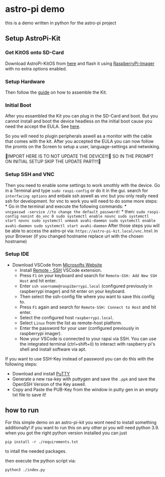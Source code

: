 # astro-pi demo

this is a demo written in python for the astro-pi project

## Setup AstroPi-Kit
### Get KitOS onto SD-Card
  Download AstroPi-KitOS from [here](https://downloads.raspberrypi.org/AstroPi_latest) and flash it using [RaspberryPi-Imager](https://github.com/raspberrypi/rpi-imager/releases) with no extra options enabled.

### Setup Hardware
  Then follow the [guide](https://projects.raspberrypi.org/en/projects/code-for-your-astro-pi-mission-space-lab-experiment/1) on how to assemble the Kit.

### Initial Boot
  After you essambled the Kit you can plug in the SD-Card and boot. But you cannot install and boot the device headless on the initial boot cause you need the accept the EULA. See [here](https://projects.raspberrypi.org/en/projects/code-for-your-astro-pi-mission-space-lab-experiment/2).

  So you will need to plugin peripherals aswell as a monitor with the cable that comes with the kit.
  After you accepted the EULA you can now follow the promts on the Screen to setup a user, language-settings and netwoking.
  
  🔴IMPORT HERE IS TO NOT UPDATE THE DEVICE!!!🔴 SO IN THE PROMPT ON INITIAL SETUP SKIP THE UPDATE PART!!!🔴

### Setup SSH and VNC
  Then you need to enable some settings to work smothly with the device. Go in a Terminal and type `sudo raspi-config` 
  or do it in the gui. search for `interfacing options` and enbale ssh aswell as vnc but you only really need ssh for development.
  for vnc to work you will need to do some more steps: 
    * Go in the terminal and execute the following commands: 
    *  
      ```
      vncpasswd -service //to change the default password!
      ```
    * then:
      ```
      sudo raspi-config nonint do_vnc 0
      sudo systemctl enable novnc
      sudo systemctl start novnc
      sudo systemctl unmask avahi-daemon
      sudo systemctl enable avahi-daemon
      sudo systemctl start avahi-daemon
      ```
  After those steps you will be able to access the astro-pi via:
  `https://astro-pi-kit.local/vnc.html` in your Browser (if you changed hostname replace url with the chosen hostname) 

### Setup IDE
* Download VSCode from [Microsofts Website](https://code.visualstudio.com/download)
    * Install [Remote - SSH](https://marketplace.visualstudio.com/items?itemName=ms-vscode-remote.remote-ssh) VSCode extension.
    * Press `F1` on your keyboard and search for `Remote-SSH: Add New SSH Host` and hit enter.
    * Enter `ssh username@raspiberrypi.local` (configured previously in raspberrypi imager) and hit enter on your keyboard. 
    * Then select the ssh-config file where you want to save this config to.
    * Press `F1` again and search for `Remote-SSH: Connect to Host` and hit enter.
    * Select the configured host `raspberrypi.local`.
    * Select `Linux` from the list as remote-host platform.
    * Enter the password for your user (configured previously in raspberrypi imager).
    * Now your VSCode is connected to your rapsi via SSH. You can use the integrated terminal (ctrl+shift+ö) to interact with raspberry pi's shell and install software via apt.
    
If you want to use SSH-Key instead of password you can do this with the following steps:
  * Download and install [PuTTY](https://www.chiark.greenend.org.uk/~sgtatham/putty/latest.html)
  * Generate a new rsa-key with puttygen and save the `.ppk` and save the OpenSSH Version of the Key aswell.
  * Copy and Paste the PUB-Key from the window in putty gen in an empty txt file to save it!
  
## how to run
  For this simple demo on an astro-pi-kit you wont need to install something additionally!
  if you want to run this on any other pi you will need python 3.9. 
  when you got the right python version installed you can just
  ```
  pip install -r ./requirements.txt
  ```
  to intall the needed packages.

  then execute the python script via:
  ``` 
  python3 ./index.py
  ```
